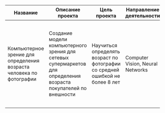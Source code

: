 |Название| Описание проекта | Цель проекта | Направление деятельности |Инструменты и библиотеки| Результат|
|----| --- | ----------- |----------- |----------- |---|
|Компьютерное зрение для определения возраста человека по фотографии| Создание модели компьютерного зрения для сетевых супермаркетов для определения возраста покупателей по внешности | Научиться определять возраст по фотографии со средней ошибкой не более 8 лет | Computer Vision, Neural Networks |pandas, numpy, pytorch, tensorflow, keras| Созданы и обучены несколько сверточных нейросетей с архитектурой LeNet или ResNet50. Выбрана нейросеть, обеспечивающая распознавание с минимальной ошибкой|
